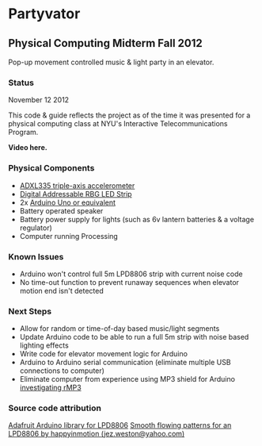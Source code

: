 # Partyvator
## Physical Computing Midterm Fall 2012

Pop-up movement controlled music & light party in an elevator. 

### Status

November 12 2012 

This code & guide reflects the project as of the time it was presented for a physical computing class at NYU's Interactive Telecommunications Program.

__Video here.__


### Physical Components
 - [ADXL335 triple-axis accelerometer](http://www.adafruit.com/products/163)
 - [Digital Addressable RBG LED Strip](http://www.adafruit.com/products/306)
 - 2x [Arduino Uno or equivalent](http://arduino.cc/en/Main/ArduinoBoardUno)
 - Battery operated speaker
 - Battery power supply for lights (such as 6v lantern batteries & a voltage regulator)
 - Computer running Processing

### Known Issues
  - Arduino won't control full 5m LPD8806 strip with current noise code
  - No time-out function to prevent runaway sequences when elevator motion end isn't detected

### Next Steps
 - Allow for random or time-of-day based music/light segments
 - Update Arduino code to be able to run a full 5m strip with noise based lighting effects
 - Write code for elevator movement logic for Arduino
 - Arduino to Arduino serial communication (eliminate multiple USB connections to computer)
 - Eliminate computer from experience using MP3 shield for Arduino [investigating rMP3](http://www.roguerobotics.com/products/electronics/rmp3)

 ### Source code attribution 
 [Adafruit Arduino library for LPD8806](https://github.com/adafruit/LPD8806)
 [Smooth flowing patterns for an LPD8806 by happyinmotion (jez.weston@yahoo.com)](http://forums.adafruit.com/viewtopic.php?f=47&t=24554)